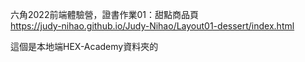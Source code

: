 六角2022前端體驗營，證書作業01：甜點商品頁  
https://judy-nihao.github.io/Judy-Nihao/Layout01-dessert/index.html

這個是本地端HEX-Academy資料夾的
